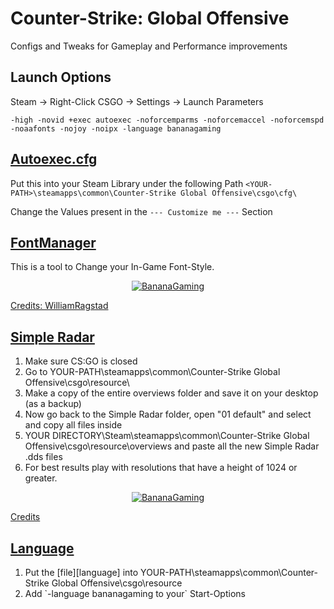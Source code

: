 # Counter-Strike: Global Offensive

Configs and Tweaks for Gameplay and Performance improvements

## Launch Options

Steam -> Right-Click CSGO -> Settings -> Launch Parameters

`-high -novid +exec autoexec -noforcemparms -noforcemaccel -noforcemspd -noaafonts -nojoy -noipx -language bananagaming`

## [Autoexec.cfg][autoexec]

Put this into your Steam Library under the following Path
`<YOUR-PATH>\steamapps\common\Counter-Strike Global Offensive\csgo\cfg\`

Change the Values present in the `--- Customize me ---` Section

## [FontManager][fontmanager]

This is a tool to Change your In-Game Font-Style.

<div align=center
>

[![BananaGaming](https://img.youtube.com/vi/3xToNTtdmME/0.jpg)](https://www.youtube.com/watch?v=3xToNTtdmME)

</div>

[Credits: WilliamRagstad][credits]

## [Simple Radar][radar]

<ol
>
    <li
    >Make sure CS:GO is closed</li>
    <li
    >Go to YOUR-PATH\steamapps\common\Counter-Strike Global Offensive\csgo\resource\</li>
    <li
    >Make a copy of the entire overviews folder and save it on your desktop (as a backup)</li>
    <li
    >Now go back to the Simple Radar folder, open "01 default" and select and copy all files  inside</li>
    <li
    >YOUR DIRECTORY\Steam\steamapps\common\Counter-Strike Global Offensive\csgo\resource\overviews and paste all the new Simple Radar .dds files</li>
    <li
    >For best results play with resolutions that have a height of 1024 or greater.</li>
</ol>

<div align=center
>

[![BananaGaming](https://img.youtube.com/vi/g9aaU6LXfOw/0.jpg)](https://www.youtube.com/watch?v=g9aaU6LXfOw)

</div>

[Credits][radarcredits]

## [Language][language]

<ol
>
    <li
    >Put the [file][language] into YOUR-PATH\steamapps\common\Counter-Strike Global Offensive\csgo\resource</li>
    <li
    >Add `-language bananagaming to your` Start-Options</li>
</ol>

[autoexec]: autoexec.cfg
[fontmanager]: FontManager.exe
[credits]: https://github.com/WilliamRagstad/Font-Manager
[radar]: Simple%20Radar.zip
[radarcredits]: https://csgoconsole.com/mods/text-color-mod/
[language]: csgo_bananagaming.txt

